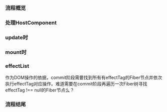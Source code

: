 ### 流程概览

### 处理HostComponent

### update时

### mount时

### effectList

作为DOM操作的依据，commit阶段需要找到所有有effectTag的Fiber节点并依次执行effectTag对应操作。难道需要在commit阶段再遍历一次Fiber树寻找effectTag !== null的Fiber节点么？

### 流程结尾